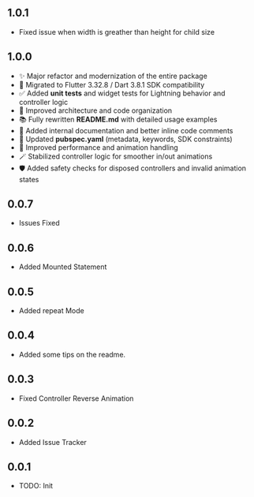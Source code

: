 ## 1.0.1

- Fixed issue when width is greather than height for child size

## 1.0.0

- ✨ Major refactor and modernization of the entire package  
- 🧱 Migrated to Flutter 3.32.8 / Dart 3.8.1 SDK compatibility  
- ✅ Added **unit tests** and widget tests for Lightning behavior and controller logic  
- 🧩 Improved architecture and code organization  
- 📚 Fully rewritten **README.md** with detailed usage examples  
- 🧠 Added internal documentation and better inline code comments  
- 🧾 Updated **pubspec.yaml** (metadata, keywords, SDK constraints)  
- 🧰 Improved performance and animation handling  
- 🪄 Stabilized controller logic for smoother in/out animations  
- 🛡️ Added safety checks for disposed controllers and invalid animation states 

## 0.0.7

* Issues Fixed

## 0.0.6

* Added Mounted Statement

## 0.0.5

* Added repeat Mode

## 0.0.4

* Added some tips on the readme.

## 0.0.3

* Fixed Controller Reverse Animation

## 0.0.2

* Added Issue Tracker

## 0.0.1

* TODO: Init

